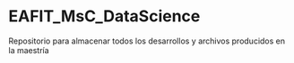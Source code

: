 # EAFIT_MsC_DataScience
Repositorio para almacenar todos los desarrollos y archivos producidos en la maestría
